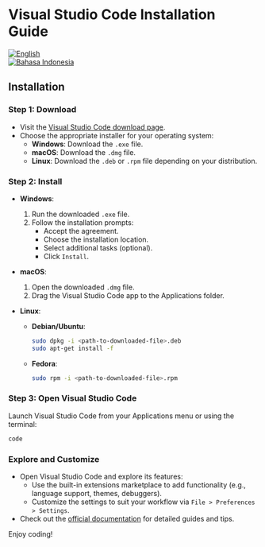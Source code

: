 # Visual Studio Code Installation Guide

[![English](https://img.shields.io/badge/lang-English-blue)](README.md)  
[![Bahasa Indonesia](https://img.shields.io/badge/lang-Indonesia-red)](README.id.md)

## Installation

### Step 1: Download

   - Visit the [Visual Studio Code download page](https://code.visualstudio.com/Download).
   - Choose the appropriate installer for your operating system:
     - **Windows**: Download the `.exe` file.
     - **macOS**: Download the `.dmg` file.
     - **Linux**: Download the `.deb` or `.rpm` file depending on your distribution.

### Step 2: Install

   - **Windows**:
     1. Run the downloaded `.exe` file.
     2. Follow the installation prompts:
        - Accept the agreement.
        - Choose the installation location.
        - Select additional tasks (optional).
        - Click `Install`.

   - **macOS**:
     1. Open the downloaded `.dmg` file.
     2. Drag the Visual Studio Code app to the Applications folder.

   - **Linux**:
     - **Debian/Ubuntu**:
       ```sh
       sudo dpkg -i <path-to-downloaded-file>.deb
       sudo apt-get install -f
       ```
     - **Fedora**:
       ```sh
       sudo rpm -i <path-to-downloaded-file>.rpm
       ```

### Step 3: Open Visual Studio Code

Launch Visual Studio Code from your Applications menu or using the terminal:
```sh
code
```

### Explore and Customize

   - Open Visual Studio Code and explore its features:
     - Use the built-in extensions marketplace to add functionality (e.g., language support, themes, debuggers).
     - Customize the settings to suit your workflow via `File > Preferences > Settings`.
   - Check out the [official documentation](https://code.visualstudio.com/docs) for detailed guides and tips.

Enjoy coding!
